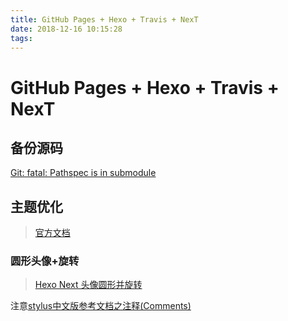 ```yaml
---
title: GitHub Pages + Hexo + Travis + NexT
date: 2018-12-16 10:15:28
tags:
---
```


# GitHub Pages + Hexo + Travis + NexT

## 备份源码

[Git: fatal: Pathspec is in submodule](https://stackoverflow.com/questions/24472596/git-fatal-pathspec-is-in-submodule)

## 主题优化

> [官方文档](https://theme-next.iissnan.com/getting-started.html)

### 圆形头像+旋转

> [Hexo Next 头像圆形并旋转](http://www.iooeo.com/2017/07/20/Hexo-Next-%E5%A4%B4%E5%83%8F%E5%9C%86%E5%BD%A2%E5%B9%B6%E6%97%8B%E8%BD%AC/)

注意[stylus中文版参考文档之注释(Comments)](https://www.zhangxinxu.com/jq/stylus/comments.php)

